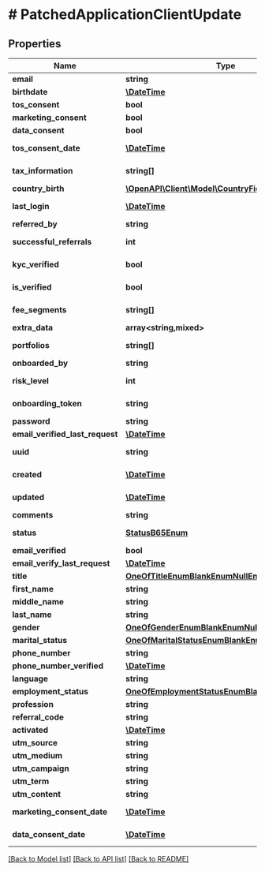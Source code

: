# # PatchedApplicationClientUpdate

## Properties

Name | Type | Description | Notes
------------ | ------------- | ------------- | -------------
**email** | **string** |  | [optional]
**birthdate** | [**\DateTime**](\DateTime.md) |  | [optional]
**tos_consent** | **bool** |  | [optional]
**marketing_consent** | **bool** |  | [optional]
**data_consent** | **bool** |  | [optional]
**tos_consent_date** | [**\DateTime**](\DateTime.md) |  | [optional] [readonly]
**tax_information** | **string[]** |  | [optional] [readonly]
**country_birth** | [**\OpenAPI\Client\Model\CountryField**](CountryField.md) |  | [optional]
**last_login** | [**\DateTime**](\DateTime.md) |  | [optional] [readonly]
**referred_by** | **string** |  | [optional]
**successful_referrals** | **int** |  | [optional] [readonly]
**kyc_verified** | **bool** |  | [optional] [readonly]
**is_verified** | **bool** |  | [optional] [readonly]
**fee_segments** | **string[]** |  | [optional] [readonly]
**extra_data** | **array<string,mixed>** |  | [optional]
**portfolios** | **string[]** |  | [optional] [readonly]
**onboarded_by** | **string** |  | [optional]
**risk_level** | **int** |  | [optional] [readonly]
**onboarding_token** | **string** |  | [optional] [readonly]
**password** | **string** |  | [optional]
**email_verified_last_request** | [**\DateTime**](\DateTime.md) |  | [optional]
**uuid** | **string** |  | [optional] [readonly]
**created** | [**\DateTime**](\DateTime.md) |  | [optional] [readonly]
**updated** | [**\DateTime**](\DateTime.md) |  | [optional] [readonly]
**comments** | **string** |  | [optional]
**status** | [**StatusB65Enum**](StatusB65Enum.md) |  | [optional] [readonly]
**email_verified** | **bool** |  | [optional]
**email_verify_last_request** | [**\DateTime**](\DateTime.md) |  | [optional]
**title** | [**OneOfTitleEnumBlankEnumNullEnum**](OneOfTitleEnumBlankEnumNullEnum.md) |  | [optional]
**first_name** | **string** |  | [optional]
**middle_name** | **string** |  | [optional]
**last_name** | **string** |  | [optional]
**gender** | [**OneOfGenderEnumBlankEnumNullEnum**](OneOfGenderEnumBlankEnumNullEnum.md) |  | [optional]
**marital_status** | [**OneOfMaritalStatusEnumBlankEnumNullEnum**](OneOfMaritalStatusEnumBlankEnumNullEnum.md) |  | [optional]
**phone_number** | **string** |  | [optional]
**phone_number_verified** | [**\DateTime**](\DateTime.md) |  | [optional]
**language** | **string** |  | [optional]
**employment_status** | [**OneOfEmploymentStatusEnumBlankEnumNullEnum**](OneOfEmploymentStatusEnumBlankEnumNullEnum.md) |  | [optional]
**profession** | **string** |  | [optional]
**referral_code** | **string** |  | [optional]
**activated** | [**\DateTime**](\DateTime.md) |  | [optional]
**utm_source** | **string** |  | [optional]
**utm_medium** | **string** |  | [optional]
**utm_campaign** | **string** |  | [optional]
**utm_term** | **string** |  | [optional]
**utm_content** | **string** |  | [optional]
**marketing_consent_date** | [**\DateTime**](\DateTime.md) |  | [optional] [readonly]
**data_consent_date** | [**\DateTime**](\DateTime.md) |  | [optional] [readonly]

[[Back to Model list]](../../README.md#models) [[Back to API list]](../../README.md#endpoints) [[Back to README]](../../README.md)
